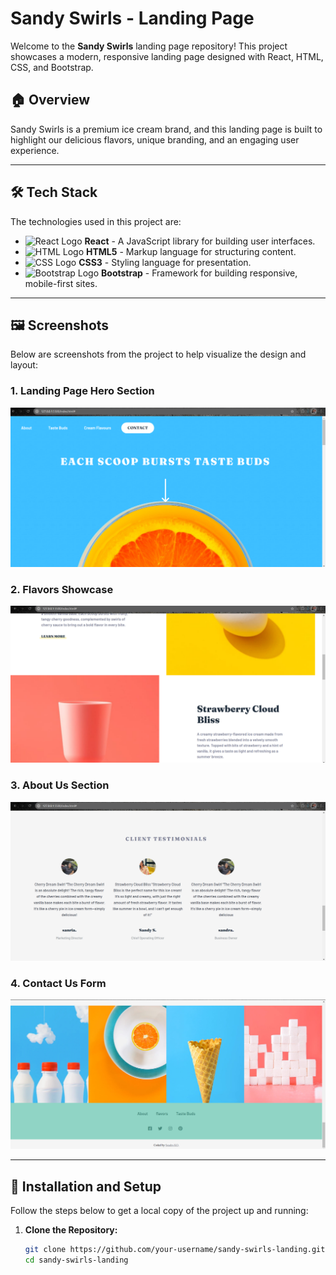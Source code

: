 # **Sandy Swirls - Landing Page**

Welcome to the **Sandy Swirls** landing page repository! This project showcases a modern, responsive landing page designed with React, HTML, CSS, and Bootstrap.

## 🏠 **Overview**

Sandy Swirls is a premium ice cream brand, and this landing page is built to highlight our delicious flavors, unique branding, and an engaging user experience.

---

## 🛠️ **Tech Stack**

The technologies used in this project are:

- <img src="https://upload.wikimedia.org/wikipedia/commons/a/a7/React-icon.svg" alt="React Logo" width="40"/> **React** - A JavaScript library for building user interfaces.
- <img src="https://upload.wikimedia.org/wikipedia/commons/6/61/HTML5_logo_and_wordmark.svg" alt="HTML Logo" width="40"/> **HTML5** - Markup language for structuring content.
- <img src="https://upload.wikimedia.org/wikipedia/commons/d/d5/CSS3_logo_and_wordmark.svg" alt="CSS Logo" width="40"/> **CSS3** - Styling language for presentation.
- <img src="https://upload.wikimedia.org/wikipedia/commons/b/b2/Bootstrap_logo.svg" alt="Bootstrap Logo" width="40"/> **Bootstrap** - Framework for building responsive, mobile-first sites.

---

## 🖼️ **Screenshots**

Below are screenshots from the project to help visualize the design and layout:

### 1. **Landing Page Hero Section**  
![Landing Page Hero](./t1.png)

### 2. **Flavors Showcase**  
![Flavors Showcase](./t2.png)

### 3. **About Us Section**  
![About Us Section](./t3.png)

### 4. **Contact Us Form**  
![Contact Us Form](./t4.png)

---

## 🚀 **Installation and Setup**

Follow the steps below to get a local copy of the project up and running:

1. **Clone the Repository:**
   ```bash
   git clone https://github.com/your-username/sandy-swirls-landing.git
   cd sandy-swirls-landing
